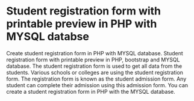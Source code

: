 # Student registration form with printable preview in PHP with MYSQL databse 
Create student registration form in PHP with MYSQL database. Student registration form with printable preview in PHP, bootstrap and MYSQL database. 
The student registration form is used to get all data from the students. Various schools or colleges are using the student registration form. The registration form is known as the student admission form. Any student can complete their admission using this admission form.
You can create a student registration form in PHP with the MYSQL database. 

